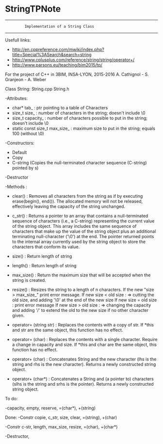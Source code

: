 # StringTPNote
---------------------------------------------------------------------
             Implementation of a String Class    
---------------------------------------------------------------------

Usefull links:

- http://en.cppreference.com/mwiki/index.php?title=Special%3ASearch&search=string
- http://www.cplusplus.com/reference/string/string/operator+/
- http://www.parsons.eu/teaching/bim2015/tp/

For the project of C++ in 3BIM, INSA-LYON, 2015-2016
A. Cathignol - S. Granjeon - A. Weber

Class String: String.cpp String.h

-Attributes:
  - char* tab_ : ptr pointing to a table of Characters
  - size_t size_ : number of characters in the string; doesn't include \0
  - size_t capacity_ : number of characters possible to put in the string; doesn't include \0
  - static const size_t max_size_ : maximum size to put in the string; equals 100 (without \0)	

-Constructors:
  - Default
  - Copy
  - C-string (Copies the null-terminated character sequence (C-string) pointed by s)

-Destructor

-Methods : 
  - clear() : Removes all characters from the string as if by executing erase(begin(), end()). The allocated memory will not be released, effectively leaving the capacity of the string unchanged.
  - c_str() : Returns a pointer to an array that contains a null-terminated sequence of characters (i.e., a C-string) representing the current value of the string object. This array includes the same sequence of characters that make up the value of the string object plus an additional terminating null-character ('\0') at the end. The pointer returned points to the internal array currently used by the string object to store the characters that conform its value.
  - size() : Return length of string
  - length() : Return length of string
  - max_size() : Return the maximum size that will be accepted when the string is created.
  - resize() : Resizes the string to a length of n characters. If the new "size > max_size_" print error message. 
If new size < old size : => cutting the old size, and adding '\0' at the end of the new size
If new size = old size : print error message
If new size > old size : => changing the capacity and adding '/' to extend the old to the new size if no other character given.
  - operator= (string str) : Replaces the contents with a copy of str. If *this and str are the same object, this function has no effect.
  - operator= (char) : Replaces the contents with a single character. Require a change in capacity and size. If *this and char are the same object, this function has no effect.
  - operator+ (char) : Concatenates String and the new character (lhs is the string and rhs is the new character). Returns a newly constructed string object.

  - operator+ (char*) : Concatenates a String and (a pointer to) characters (slhs is the string and srhs is the pointer). Returns a newly constructed string object.


To do: 

 -capacity, empty, reserve, =(char*), +(string)


Done:
 -Constr copie, c_str, size, clear, =(string),  +(char)
 
 -Constr c-str, length, max_size, resize, =(char), +(char*)
 
 -Destructor,
